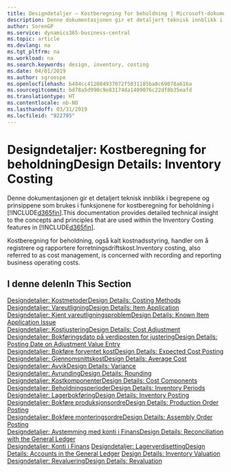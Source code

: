 ```yaml
---
title: Designdetaljer – Kostberegning for beholdning | Microsoft-dokumentasjon
description: Denne dokumentasjonen gir et detaljert teknisk innblikk i begrepene og prinsippene som brukes i funksjonene for kostberegning for beholdning i Business Central.
author: SorenGP
ms.service: dynamics365-business-central
ms.topic: article
ms.devlang: na
ms.tgt_pltfrm: na
ms.workload: na
ms.search.keywords: design, inventory, costing
ms.date: 04/01/2019
ms.author: sgroespe
ms.openlocfilehash: b484cc412084937072f5031185ba8c69078a616a
ms.sourcegitcommit: bd78a5d990c9e83174da1409076c22df8b35eafd
ms.translationtype: HT
ms.contentlocale: nb-NO
ms.lasthandoff: 03/31/2019
ms.locfileid: "922795"
---
```

# <a name="design-details-inventory-costing"></a><span data-ttu-id="bd438-103">Designdetaljer: Kostberegning for beholdning</span><span class="sxs-lookup"><span data-stu-id="bd438-103">Design Details: Inventory Costing</span></span>
<span data-ttu-id="bd438-104">Denne dokumentasjonen gir et detaljert teknisk innblikk i begrepene og prinsippene som brukes i funksjonene for kostberegning for beholdning i [!INCLUDE[d365fin](includes/d365fin_md.md)].</span><span class="sxs-lookup"><span data-stu-id="bd438-104">This documentation provides detailed technical insight to the concepts and principles that are used within the Inventory Costing features in [!INCLUDE[d365fin](includes/d365fin_md.md)].</span></span>  

<span data-ttu-id="bd438-105">Kostberegning for beholdning, også kalt kostnadsstyring, handler om å registrere og rapportere forretningsdriftskost.</span><span class="sxs-lookup"><span data-stu-id="bd438-105">Inventory costing, also referred to as cost management, is concerned with recording and reporting business operating costs.</span></span>  

## <a name="in-this-section"></a><span data-ttu-id="bd438-106">I denne delen</span><span class="sxs-lookup"><span data-stu-id="bd438-106">In This Section</span></span>  
[<span data-ttu-id="bd438-107">Designdetaljer: Kostmetoder</span><span class="sxs-lookup"><span data-stu-id="bd438-107">Design Details: Costing Methods</span></span>](design-details-costing-methods.md)  
[<span data-ttu-id="bd438-108">Designdetaljer: Vareutligning</span><span class="sxs-lookup"><span data-stu-id="bd438-108">Design Details: Item Application</span></span>](design-details-item-application.md)  
[<span data-ttu-id="bd438-109">Designdetaljer: Kjent vareutligningsproblem</span><span class="sxs-lookup"><span data-stu-id="bd438-109">Design Details: Known Item Application Issue</span></span>](design-details-inventory-zero-level-open-item-ledger-entries.md)  
[<span data-ttu-id="bd438-110">Designdetaljer: Kostjustering</span><span class="sxs-lookup"><span data-stu-id="bd438-110">Design Details: Cost Adjustment</span></span>](design-details-cost-adjustment.md)  
[<span data-ttu-id="bd438-111">Designdetaljer: Bokføringsdato på verdiposten for justering</span><span class="sxs-lookup"><span data-stu-id="bd438-111">Design Details: Posting Date on Adjustment Value Entry</span></span>](design-details-inventory-adjustment-value-entry-posting-date.md)  
[<span data-ttu-id="bd438-112">Designdetaljer: Bokføre forventet kost</span><span class="sxs-lookup"><span data-stu-id="bd438-112">Design Details: Expected Cost Posting</span></span>](design-details-expected-cost-posting.md)  
[<span data-ttu-id="bd438-113">Designdetaljer: Gjennomsnittskost</span><span class="sxs-lookup"><span data-stu-id="bd438-113">Design Details: Average Cost</span></span>](design-details-average-cost.md)  
[<span data-ttu-id="bd438-114">Designdetaljer: Avvik</span><span class="sxs-lookup"><span data-stu-id="bd438-114">Design Details: Variance</span></span>](design-details-variance.md)  
[<span data-ttu-id="bd438-115">Designdetaljer: Avrunding</span><span class="sxs-lookup"><span data-stu-id="bd438-115">Design Details: Rounding</span></span>](design-details-rounding.md)  
[<span data-ttu-id="bd438-116">Designdetaljer: Kostkomponenter</span><span class="sxs-lookup"><span data-stu-id="bd438-116">Design Details: Cost Components</span></span>](design-details-cost-components.md)  
[<span data-ttu-id="bd438-117">Designdetaljer: Beholdningsperioder</span><span class="sxs-lookup"><span data-stu-id="bd438-117">Design Details: Inventory Periods</span></span>](design-details-inventory-periods.md)  
[<span data-ttu-id="bd438-118">Designdetaljer: Lagerbokføring</span><span class="sxs-lookup"><span data-stu-id="bd438-118">Design Details: Inventory Posting</span></span>](design-details-inventory-posting.md)  
[<span data-ttu-id="bd438-119">Designdetaljer: Bokføre produksjonsordre</span><span class="sxs-lookup"><span data-stu-id="bd438-119">Design Details: Production Order Posting</span></span>](design-details-production-order-posting.md)  
[<span data-ttu-id="bd438-120">Designdetaljer: Bokføre monteringsordre</span><span class="sxs-lookup"><span data-stu-id="bd438-120">Design Details: Assembly Order Posting</span></span>](design-details-assembly-order-posting.md)  
[<span data-ttu-id="bd438-121">Designdetaljer: Avstemming med konti i Finans</span><span class="sxs-lookup"><span data-stu-id="bd438-121">Design Details: Reconciliation with the General Ledger</span></span>](design-details-reconciliation-with-the-general-ledger.md)  
<span data-ttu-id="bd438-122">[Designdetaljer: Konti i Finans](design-details-accounts-in-the-general-ledger.md)
[Designdetaljer: Lagerverdisetting](design-details-inventory-valuation.md)</span><span class="sxs-lookup"><span data-stu-id="bd438-122">[Design Details: Accounts in the General Ledger](design-details-accounts-in-the-general-ledger.md)
[Design Details: Inventory Valuation](design-details-inventory-valuation.md)</span></span>  
[<span data-ttu-id="bd438-123">Designdetaljer: Revaluering</span><span class="sxs-lookup"><span data-stu-id="bd438-123">Design Details: Revaluation</span></span>](design-details-revaluation.md)
